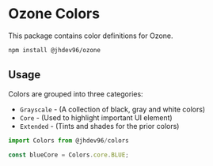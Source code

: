 # Ozone Colors

This package contains color definitions for Ozone.

```bash static
npm install @jhdev96/ozone
```

## Usage
Colors are grouped into three categories: 
- `Grayscale` - (A collection of black, gray and white colors)
- `Core` - (Used to highlight important UI element)
- `Extended` - (Tints and shades for the prior colors)


```js static
import Colors from @jhdev96/colors

const blueCore = Colors.core.BLUE;
```